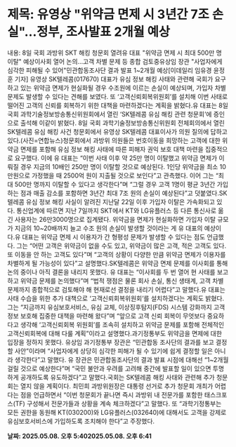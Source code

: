 # **제목: 유영상 "위약금 면제 시 3년간 7조 손실"…정부, 조사발표 2개월 예상**

  내용: 8일 국회 과방위 SKT 해킹 청문회 열려유 대표 "위약금 면제 시 최대 500만 명 이탈" 예상이사회 열어 논의…고객 차별 문제 등 종합 검토중유상임 장관 "사업자에게 심각한 피해될 수 있어"민관합동조사단 결과 발표 1~2개월 예상[이데일리 임유경 윤정훈 기자] 유영상 SK텔레콤(017670) 대표가 유심 정보 해킹 사태와 관련해 국회가 요구하고 있는 위약금 면제가 현실화될 경우 수조원에 이르는 손실이 예상되며, 가입자 차별 문제도 발생할 수 있다는 견해를 보였다. 또 ‘고객신뢰회복위원회’를 설치해 이번 사태로 떨어진 고객의 신뢰를 회복하기 위한 대책을 마련하겠다는 계획을 밝혔다.유 대표는 8일 국회 과학기술정보방송통신위원회에서 열린 ‘SK텔레콤 유심 해킹 관련 청문회’에 증인으로 출석해 이같이 밝혔다. 8일 국회 과학기술정보방송통신위원회 전체회의에서 열린 SK텔레콤 유심 해킹 사건 청문회에서 유영상 SK텔레콤 대표이사가 의원 질의에 답하고 있다.(사진=연합뉴스)청문회에서 과방위 의원들은 번호이동을 희망하는 고객에 대한 위약금 면제를 포함해 유심 정보 해킹 사태에 따른 피해자 권익 보호 대책 마련을 집중적으로 요구했다. 이에 유 대표는 “이번 사태 이후 약 25만 명이 이탈했고 위약금 면제가 이뤄질 경우 지금의 10배인 250만 명이 이탈할 것으로 예상된다. 1인당 위약금을 최소 10만원으로 가정했을 때 2500억 원이 지출될 것으로 보인다”고 관측했다. 이어 그는 “최대 500만 명까지 이탈할 수 있다고 생각한다”며 “그럴 경우 고객 1명이 평균 3년간 가입하는 점과 매출 감소를 포함하면 3년간 최대 7조 원의 손실이 예상된다”고 덧붙였다.SK텔레콤 유심 정보 해킹 사실이 알려진 지난달 22일 이후 가입자 이탈은 가속화되고 있다. 통신업계에 따르면 지난 7일까지 SKT에서 KT와 LG유플러스 등 다른 통신사로 옮긴 사용자는 26만3000명으로 집계됐다. 위약금을 면제가 현실화하면 가입자 이탈 규모가 지금의 10~20배까지 늘고 수조 원의 손실이 발생할 것이라는 게 유 대표의 예상이다.유 대표는 위약금 면제 시 이용자가 간 형평성 문제가 발생할 수 있다는 점도 언급했다. 그는 “어떤 고객은 위약금이 없을 수도 있고, 위약금이 많은 고객, 적은 고객도 있다. 또 이동을 안 하는 고객도 있다”며 “고객의 상황이 다양한 만큼 위약금 면제가 이용자를 차별하게 될 가능성이 있다”고 설명했다.SK텔레콤은 위약금 면제 문제를 이사회를 통해 논의 중이나 아직 결론을 내리지 못했다. 유 대표는 “이사회를 두 번 열어 현 사태를 보고하고 위약금 문제를 논의했다”며 “법적 쟁점은 물론 회사 손실, 통신 생태계, 고객 차별 문제까지 종합적으로 검토해야 해 현재로선 결정을 내리기 어렵다”고 말했다.유 대표는 사태 수습을 위한 추가 대책으로 ‘고객신뢰회복위원회’를 설치하겠다는 계획도 밝혔다. 그는 “지금까지 유심보호서비스, 유심 교체, 이상징후탐지(FDS) 시스템 강화까지 고객 정보 보호해 집중한 대책을 마련해 왔다”며 “앞으로 고객 신뢰 회복이 무엇보다 중요하다고 생각해 ‘고객신뢰회복 위원회’를 조속히 설치하고 위약금 문제를 포함해 전체적인 고객신뢰회복에 대해 다룰 계획”이라고 설명했다.과기정통부도 위약금을 면제에 대한 입장을 정하지 못했다. 유상임 과기정통부 장관은 “민관합동 조사단의 결과를 보고 결정할 사안”이라며 “사업자에게 상당히 심각한 피해가 될 수 있기에 쉽게 결정할 일은 아니라 생각한다”고 말했다. 유 장관은 민관합동조사단의 결과 발표 시점에 대해선 “1~2개월 걸릴 것으로 예상한다”며 “국민 불안과 우려를 고려해 중간에 발표할 일이 있으면 투명하게 공개하도록 유도하겠다”고 말했다.국회는 SK텔레콤 해킹 사태와 관련해 추가 청문회는 열지 않을 계획이다. 최민희 과방위원장은 대통령 선거로 추가 청문회 개최가 어렵다는 점을 언급하면서 “이번 청문회가 끝나면 즉시 과방위 내 전문가를 포함한 태스크포스(TF) 구성해서 전문가들과 상황을 계속 체크하겠다”고 말했다. 또 “과학기정통부는 모든 권한을 동원해 KT(030200)와 LG유플러스(032640)에 대해서도 고객을 강제로 유심보호서비스에 가입하도록 조치해야 한다”고 주장했다.

  **날짜: 2025.05.08. 오후 5:402025.05.08. 오후 6:41**